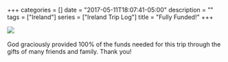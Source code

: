 +++
categories = []
date = "2017-05-11T18:07:41-05:00"
description = ""
tags = ["Ireland"]
series = ["Ireland Trip Log"]
title = "Fully Funded!"
+++

<img src="/images/fully-funded.png" class="img-responsive">
<br>
<br>
God graciously provided 100% of the funds needed for this trip through the gifts of many friends and family. Thank you!
